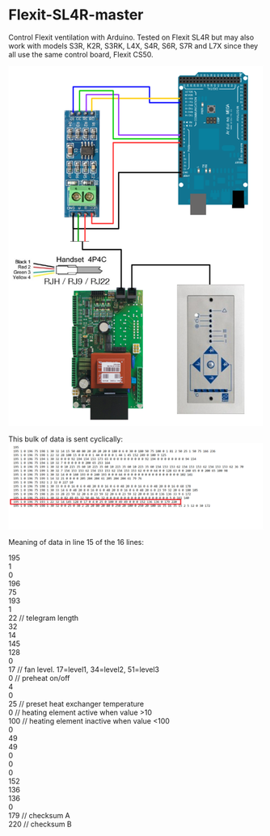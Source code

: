 # Flexit-SL4R-master
Control Flexit ventilation with Arduino. Tested on Flexit SL4R but may also work with models S3R, K2R, S3RK, L4X, S4R, S6R, S7R and L7X since they all use the same control board, Flexit CS50.

<img src="images/topology.png" >

This bulk of data is sent cyclically:
<img src="images/dataflow.png" >

Meaning of data in line 15 of the 16 lines:

195 <br/>
1 <br/>
0 <br/>
196 <br/>
75 <br/>
193 <br/>
1 <br/>
22      // telegram length <br/>
32 <br/>
14 <br/>
145 <br/>
128 <br/>
0 <br/>
17      // fan level. 17=level1, 34=level2, 51=level3 <br/>
0       // preheat on/off <br/>
4 <br/>
0 <br/>
25      // preset heat exchanger temperature <br/>
0       // heating element active when value >10 <br/>
100     // heating element inactive when value <100 <br/>
0 <br/>
49 <br/>
49 <br/>
0 <br/>
0 <br/>
0 <br/>
152 <br/>
136 <br/>
136 <br/>
0 <br/>
179     // checksum A <br/>
220     // checksum B <br/>
